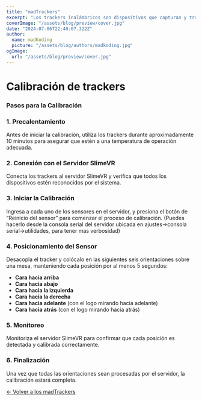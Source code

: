 ```yaml
---
title: "madTrackers"
excerpt: "Los trackers inalámbricos son dispositivos que capturan y transmiten la posición del usuario en tiempo real a un servidor en su PC mediante una conexión WiFi de 2.4 GHz."
coverImage: "/assets/blog/preview/cover.jpg"
date: "2024-07-06T22:40:07.322Z"
author:
  name: madKoding
  picture: "/assets/blog/authors/madkoding.jpg"
ogImage:
  url: "/assets/blog/preview/cover.jpg"
---
```

# Calibración de trackers

### Pasos para la Calibración

### 1. Precalentamiento

Antes de iniciar la calibración, utiliza los trackers durante aproximadamente 10 minutos para asegurar que estén a una temperatura de operación adecuada.

### 2. Conexión con el Servidor SlimeVR

Conecta los trackers al servidor SlimeVR y verifica que todos los dispositivos estén reconocidos por el sistema.

### 3. Iniciar la Calibración

Ingresa a cada uno de los sensores en el servidor, y presiona el botón de “Reinicio del sensor” para comenzar el proceso de calibración. (Puedes hacerlo desde la consola serial del servidor ubicada en ajustes→consola serial→utilidades, para tener mas verbosidad)

### 4. Posicionamiento del Sensor

Desacopla el tracker y colócalo en las siguientes seis orientaciones sobre una mesa, manteniendo cada posición por al menos 5 segundos:

- **Cara hacia arriba**
- **Cara hacia abajo**
- **Cara hacia la izquierda**
- **Cara hacia la derecha**
- **Cara hacia adelante** (con el logo mirando hacia adelante)
- **Cara hacia atrás** (con el logo mirando hacia atrás)

### 5. Monitoreo

Monitoriza el servidor SlimeVR para confirmar que cada posición es detectada y calibrada correctamente.

### 6. Finalización

Una vez que todas las orientaciones sean procesadas por el servidor, la calibración estará completa.

[← Volver a los madTrackers](../madTrackers%20d7f09ef5cfec4b69b2be9524e493e13d.md)
